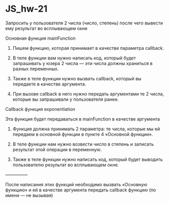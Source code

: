 # JS_hw-21
Запросить у пользователя 2 числа (число, степень) после чего вывести ему результат во всплывающем окне

Основная функция mainFunction

1. Пишем функцию, которая принимает в качестве параметра callback.

2. В теле функции вам нужно написать код, который будет запрашивать у юзера 2 числа — эти числа должны храниться в разных переменных.

3. Также в теле функции нужно вызвать callback, который вы передаете в качестве аргумента.

4. При вызове callback в него нужно передать аргументами те 2 числа, которые вы запрашивали у пользователя ранее.

Callback функция exponentiation

Эта функция будет передаваться в mainFunction в качестве аргумента

1. Функция должна принимать 2 параметра: те числа, которые мы ей передаем в основной функции в пункте 4 «Основной функции».

2. В теле функции нам нужно возвести число в степень и записать результат этой операции в переменную.

3. Также в теле функции нужно написать код, который будет выводить пользователю результат во всплывающем окне.

—————

После написания этих функций необходимо вызвать «Основную функцию»  и ей в качестве аргумента передать callback функцию (по имени — не вызывая)
